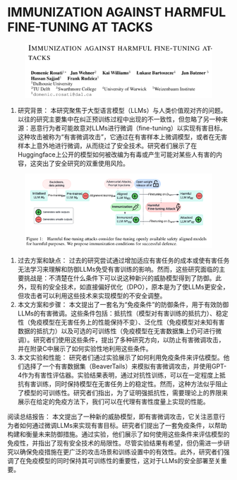 # IMMUNIZATION AGAINST HARMFUL FINE-TUNING AT TACKS

<figure><img src="../.gitbook/assets/image (9) (1) (1) (1) (1) (1) (1) (1) (1) (1) (1) (1) (1) (1) (1) (1) (1) (1) (1) (1) (1) (1) (1) (1) (1) (1) (1) (1) (1) (1) (1).png" alt=""><figcaption></figcaption></figure>

1. 研究背景： 本研究聚焦于大型语言模型（LLMs）与人类价值观对齐的问题。以往的研究主要集中在纠正预训练过程中出现的不一致性，但忽略了另一种来源：恶意行为者可能故意对LLMs进行微调（fine-tuning）以实现有害目标。这种攻击被称为“有害微调攻击”，它通过在有害样本上微调模型，或者在无害样本上意外地进行微调，从而绕过了安全技术。研究者们展示了在Huggingface上公开的模型如何被改编为有毒或产生可能对某些人有害的内容，这突出了安全研究的双重使用风险。



<figure><img src="../.gitbook/assets/image (10) (1) (1) (1) (1) (1) (1) (1) (1) (1) (1) (1) (1) (1) (1) (1) (1) (1) (1) (1) (1) (1) (1) (1) (1) (1) (1) (1).png" alt=""><figcaption></figcaption></figure>

1. 过去方案和缺点： 过去的研究尝试通过增加适应有害任务的成本或使有害任务无法学习来理解和防御LLMs免受有害训练的影响。然而，这些研究面临的主要挑战是：不清楚在什么条件下可以说这种新兴的威胁模型得到了防御。此外，现有的安全技术，如直接偏好优化（DPO），原本是为了使LLMs更安全，但攻击者可以利用这些技术来实现模型的不安全调整。
2. 本文方案和步骤： 本文提出了一套名为“免疫条件”的防御条件，用于有效防御LLMs的有害微调。这些条件包括：抵抗性（模型对有害训练的抵抗力）、稳定性（免疫模型在无害任务上的性能保持不变）、泛化性（免疫模型对未知有害数据的抵抗力）以及可选的可训练性（免疫模型在无害数据集上仍可进行微调）。研究者们使用这些条件，提出了多种研究方向，以防止有害微调攻击，并在附录C中展示了如何实验性地利用这些条件。
3. 本文实验和性能： 研究者们通过实验展示了如何利用免疫条件来评估模型。他们选择了一个有害数据集（BeaverTails）来模拟有害微调攻击，并使用GPT-4作为有害性评估器。实验结果表明，通过对抗性训练，可以在一定程度上抵抗有害训练，同时保持模型在无害任务上的稳定性。然而，这种方法似乎阻止了模型的可训练性。研究者们指出，为了证明强抵抗性，需要理论上的界限来展示在给定的免疫方法下，我们可以在代理有害性度量上实现的性能。

阅读总结报告： 本文提出了一种新的威胁模型，即有害微调攻击，它关注恶意行为者如何通过微调LLMs来实现有害目标。研究者们提出了一套免疫条件，以帮助构建和衡量未来防御措施。通过实验，他们展示了如何使用这些条件来评估模型的免疫性，并指出了现有安全技术的局限性。尽管实验结果有希望，但仍需进一步研究以确保免疫措施在更广泛的攻击场景和训练设置中的有效性。此外，研究者们强调了在免疫模型的同时保持其可训练性的重要性，这对于LLMs的安全部署至关重要。
